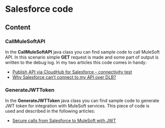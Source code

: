 # Salesforce code

## Content

### CallMuleSoftAPI

In the **CallMuleSoftAPI** java class you can find sample code to call MuleSoft API. In this scenario simple **GET** request is made and some part of output is written to the debug log.
In my two articles this code comes in handy:
* [Publish API via CloudHub for Salesforce - connectivity test](https://ambassadorpatryk.com/2020/06/publish-api-via-cloudhub-for-salesforce-connectivity-test/)
* [Why Salesforce can’t connect to my API over DLB?](https://ambassadorpatryk.com/2020/06/why-salesforce-can't-connect-to-my-api-over-dlb)

### GenerateJWTToken

In the **GenerateJWTToken** java class you can find sample code to generate JWT token for integration with MuleSoft services.
This piece of code is used and described in the following articles:
* [Secure calls from Salesforce to MuleSoft with JWT](https://ambassadorpatryk.com/2020/07/secure-calls-from-salesforce-to-mulesoft-with-jwt/)

